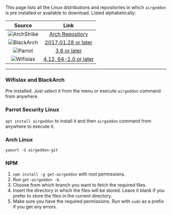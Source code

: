 This page lists all the Linux distributions and repositories in which `airgeddon` is pre installed or available to download. Listed alphabetically:

| Source  | Link  |
|:-------:|:-----:|
| ![ArchStrike](https://raw.githubusercontent.com/v1s1t0r1sh3r3/airgeddon/master/imgs/wiki/archstrike.png) | [Arch Repository] |
| ![BlackArch](https://raw.githubusercontent.com/v1s1t0r1sh3r3/airgeddon/master/imgs/wiki/blackarch_linux.png) | [2017.01.28 or later] |
| ![Parrot](https://raw.githubusercontent.com/v1s1t0r1sh3r3/airgeddon/master/imgs/wiki/parrot_linux.png) | [3.6 or later] |
| ![Wifislax](https://raw.githubusercontent.com/v1s1t0r1sh3r3/airgeddon/master/imgs/wiki/wifislax_linux.png) | [4.12, 64-1.0 or later] |

***
### Wifislax and BlackArch

Pre installed. Just select it from the menu or execute `airgeddon` command from anywhere.

### Parrot Security Linux

`apt install airgeddon` to install it and then `airgeddon` command from anywhere to execute it.

### Arch Linux

`yaourt -S airgeddon-git`

### NPM

1. `npm install -g get-airgeddon` with root permissions.
2. Run `get-airgeddon -b`.
3. Choose from which branch you want to fetch the required files.
4. Insert the directory in which the files will be stored. Leave it blank if you prefer to store the files in the current directory.
5. Make sure you have the required permissions. Run with `sudo` as a prefix if you get any errors.

<!-- Links -->
[4.12, 64-1.0 or later]: http://www.wifislax.com
[2017.01.28 or later]: https://blackarch.org
[Arch Repository]: https://archstrike.org/wiki
[3.6 or later]: https://www.parrotsec.org